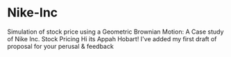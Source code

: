 # Nike-Inc
Simulation of stock price using a Geometric Brownian Motion: A Case study of Nike Inc. Stock Pricing
Hi its Appah Hobart!
I've added my first draft of proposal for your perusal & feedback
